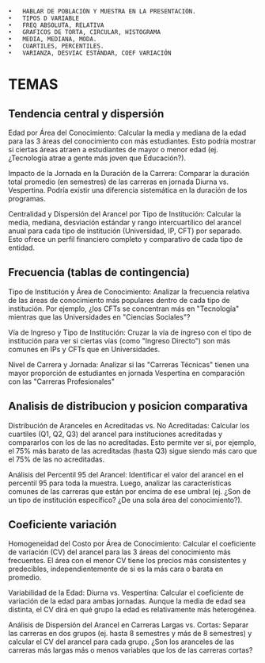 	•	HABLAR DE POBLACIÓN Y MUESTRA EN LA PRESENTACIÓN.
	•	TIPOS D VARIABLE
	•	FREQ ABSOLUTA, RELATIVA
	•	GRAFICOS DE TORTA, CIRCULAR, HISTOGRAMA
	•	MEDIA, MEDIANA, MODA.
	•	CUARTILES, PERCENTILES.
	•	VARIANZA, DESVIAC ESTÁNDAR, COEF VARIACIÓN



# TEMAS
## Tendencia central y dispersión
Edad por Área del Conocimiento: Calcular la media y mediana de la edad para las 3 áreas del conocimiento con más estudiantes. Esto podría mostrar si ciertas áreas atraen a estudiantes de mayor o menor edad (ej. ¿Tecnología atrae a gente más joven que Educación?).

Impacto de la Jornada en la Duración de la Carrera: Comparar la duración total promedio (en semestres) de las carreras en jornada Diurna vs. Vespertina. Podría existir una diferencia sistemática en la duración de los programas.

Centralidad y Dispersión del Arancel por Tipo de Institución: Calcular la media, mediana, desviación estándar y rango intercuartílico del arancel anual para cada tipo de institución (Universidad, IP, CFT) por separado. Esto ofrece un perfil financiero completo y comparativo de cada tipo de entidad.


## Frecuencia (tablas de contingencia)
Tipo de Institución y Área de Conocimiento: Analizar la frecuencia relativa de las áreas de conocimiento más populares dentro de cada tipo de institución. Por ejemplo, ¿los CFTs se concentran más en "Tecnología" mientras que las Universidades en "Ciencias Sociales"?

Vía de Ingreso y Tipo de Institución: Cruzar la vía de ingreso con el tipo de institución para ver si ciertas vías (como "Ingreso Directo") son más comunes en IPs y CFTs que en Universidades.

Nivel de Carrera y Jornada: Analizar si las "Carreras Técnicas" tienen una mayor proporción de estudiantes en jornada Vespertina en comparación con las "Carreras Profesionales"

## Analisis de distribucion y posicion comparativa

Distribución de Aranceles en Acreditadas vs. No Acreditadas: Calcular los cuartiles (Q1, Q2, Q3) del arancel para instituciones acreditadas y compararlos con los de las no acreditadas. Esto permite ver si, por ejemplo, el 75% más barato de las acreditadas (hasta Q3) sigue siendo más caro que el 75% de las no acreditadas.

Análisis del Percentil 95 del Arancel: Identificar el valor del arancel en el percentil 95 para toda la muestra. Luego, analizar las características comunes de las carreras que están por encima de ese umbral (ej. ¿Son de un tipo de institución específico? ¿De una sola área del conocimiento?).

## Coeficiente variación
Homogeneidad del Costo por Área de Conocimiento: Calcular el coeficiente de variación (CV) del arancel para las 3 áreas del conocimiento más frecuentes. El área con el menor CV tiene los precios más consistentes y predecibles, independientemente de si es la más cara o barata en promedio.

Variabilidad de la Edad: Diurna vs. Vespertina: Calcular el coeficiente de variación de la edad para ambas jornadas. Aunque la media de edad sea distinta, el CV dirá en qué grupo la edad es relativamente más heterogénea.

Análisis de Dispersión del Arancel en Carreras Largas vs. Cortas: Separar las carreras en dos grupos (ej. hasta 8 semestres y más de 8 semestres) y calcular el CV del arancel para cada grupo. ¿Son los aranceles de las carreras más largas más o menos variables que los de las carreras cortas?